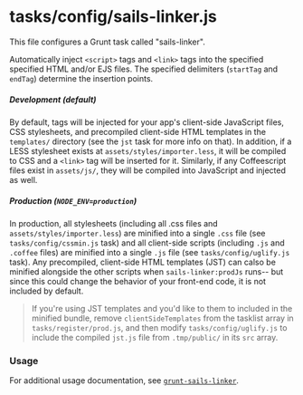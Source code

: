 # tasks/config/sails-linker.js

This file configures a Grunt task called "sails-linker".

Automatically inject `<script>` tags and `<link>` tags into the specified
specified HTML and/or EJS files.  The specified delimiters (`startTag`
and `endTag`) determine the insertion points.

##### Development (default)

By default, tags will be injected for your app's client-side JavaScript files,
CSS stylesheets, and precompiled client-side HTML templates in the `templates/`
directory (see the `jst` task for more info on that).  In addition, if a LESS
stylesheet exists at `assets/styles/importer.less`, it will be compiled to CSS
and a `<link>` tag will be inserted for it.  Similarly, if any Coffeescript
files exist in `assets/js/`, they will be compiled into JavaScript and injected
as well.

##### Production (`NODE_ENV=production`)

In production, all stylesheets (including all .css files and `assets/styles/importer.less`) are
minified into a single `.css` file (see `tasks/config/cssmin.js` task) and
all client-side scripts (including `.js` and `.coffee` files) are minified
into a single `.js` file (see `tasks/config/uglify.js` task).  Any precompiled,
client-side HTML templates (JST) can calso be minified alongside the other
scripts when `sails-linker:prodJs` runs-- but since this could change the
behavior of your front-end code, it is not included by default.

> If you're using JST templates and you'd like to them to included in the
> minified bundle, remove `clientSideTemplates` from the tasklist array in
> `tasks/register/prod.js`, and then modify `tasks/config/uglify.js` to include
> the compiled `jst.js` file from `.tmp/public/` in its `src` array.

### Usage

For additional usage documentation, see [`grunt-sails-linker`](https://www.npmjs.com/package/grunt-sails-linker).

<docmeta name="displayName" value="sails-linker.js">

